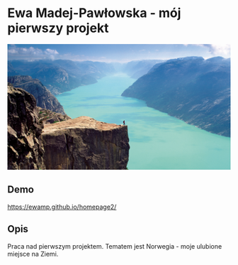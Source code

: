 # Ewa Madej-Pawłowska - mój pierwszy projekt

![Norwegia](images/Preikestolen.png)

## Demo

https://ewamp.github.io/homepage2/

## Opis

Praca nad pierwszym projektem. Tematem jest Norwegia - moje ulubione miejsce na Ziemi.
